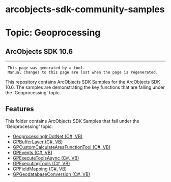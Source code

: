 # arcobjects-sdk-community-samples 
# Topic: Geoprocessing
## ArcObjects SDK 10.6  

----------
     This page was generated by a tool.
     Manual changes to this page are lost when the page is regenerated.

This repository contains ArcObjects SDK Samples for the ArcObjects SDK 10.6.  The samples are demonstrating the key functions that are falling under the 'Geoprocessing' topic.  


## Features

This folder contains ArcObjects SDK Samples that fall under the 'Geoprocessing' topic:

* [GeoprocessingInDotNet (C#, VB)](../../../../tree/master/Net/Geoprocessing/GeoprocessingInDotNet)  
* [GPBufferLayer (C#, VB)](../../../../tree/master/Net/Geoprocessing/GPBufferLayer)  
* [GPCustomCalculateAreaFunctionTool (C#, VB)](../../../../tree/master/Net/Geoprocessing/GPCustomCalculateAreaFunctionTool)  
* [GPEvents (C#, VB)](../../../../tree/master/Net/Geoprocessing/GPEvents)  
* [GPExecuteToolsAsync (C#, VB)](../../../../tree/master/Net/Geoprocessing/GPExecuteToolsAsync)  
* [GPExecutingTools (C#, VB)](../../../../tree/master/Net/Geoprocessing/GPExecutingTools)  
* [GPFieldMapping (C#, VB)](../../../../tree/master/Net/Geoprocessing/GPFieldMapping)  
* [GPGeodatabaseConversion (C#, VB)](../../../../tree/master/Net/Geoprocessing/GPGeodatabaseConversion)  


